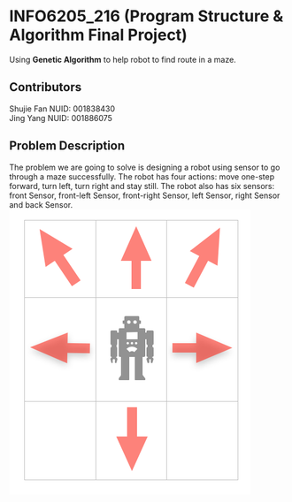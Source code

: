 # INFO6205_216 (Program Structure & Algorithm Final Project)
Using <strong>Genetic Algorithm</strong> to help robot to find route in a maze.

## Contributors
Shujie Fan NUID: 001838430 <br/>
Jing Yang NUID: 001886075

## Problem Description
The problem we are going to solve is designing a robot using sensor to go through a maze successfully. The robot has four actions: move one-step forward, turn left, turn right and stay still. The robot also has six sensors: front Sensor, front-left Sensor, front-right Sensor, left Sensor, right Sensor and back Sensor.
<br/>
![image](https://github.com/shujiefan96/picture/blob/master/WX20181206-143132%402x.png)



